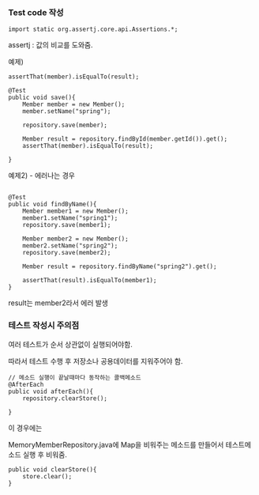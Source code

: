 ### Test code 작성

```
import static org.assertj.core.api.Assertions.*;
```

assertj : 값의 비교를 도와줌.

예제)

```
assertThat(member).isEqualTo(result);
```

```
@Test
public void save(){
    Member member = new Member();
    member.setName("spring");

    repository.save(member);

    Member result = repository.findById(member.getId()).get();
    assertThat(member).isEqualTo(result);

}
```

예제2) - 에러나는 경우

```

@Test
public void findByName(){
    Member member1 = new Member();
    member1.setName("spring1");
    repository.save(member1);

    Member member2 = new Member();
    member2.setName("spring2");
    repository.save(member2);

    Member result = repository.findByName("spring2").get();

    assertThat(result).isEqualTo(member1);
}
```

result는 member2라서 에러 발생

### 테스트 작성시 주의점

여러 테스트가 순서 상관없이 실행되어야함.

따라서 테스트 수행 후 저장소나 공용데이터를 지워주어야 함.

```
// 메소드 실행이 끝날때마다 동작하는 콜백메소드
@AfterEach
public void afterEach(){
    repository.clearStore();

}
```

이 경우에는 

MemoryMemberRepository.java에 Map을 비워주는 메소드를 만들어서 테스트메소드 실행 후 비워줌.

```
public void clearStore(){
    store.clear();
}
```
